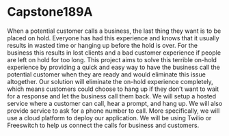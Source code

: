 # Capstone189A
When a potential customer calls a business, the last thing they want is to be placed on hold. Everyone has had this experience and knows that it usually results in wasted time or hanging up before the hold is over. For the business this results in lost clients and a bad customer experience if people are left on hold for too long. This project aims to solve this terrible on-hold experience by providing a quick and easy way to have the business call the potential customer when they are ready and would eliminate this issue altogether. Our solution will eliminate the on-hold experience completely, which means customers could choose to hang up if they don’t want to wait for a response and let the business call them back. We will setup a hosted service where a customer can call, hear a prompt, and hang up. We will also provide service to ask for a phone number to call. More specifically, we will use a cloud platform to deploy our application. We will be using Twilio or Freeswitch to help us connect the calls for business and customers.
